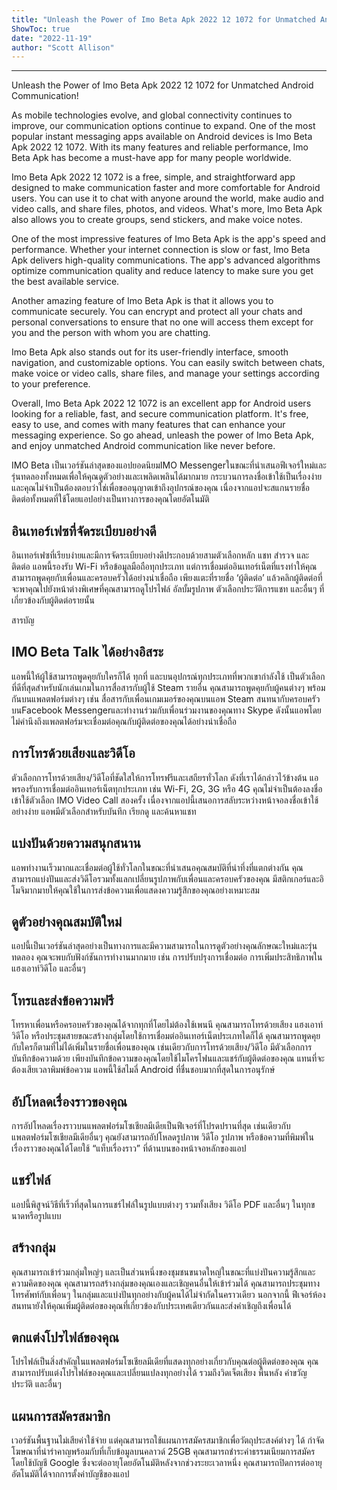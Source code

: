 ```yaml
---
title: "Unleash the Power of Imo Beta Apk 2022 12 1072 for Unmatched Android Communication!"
ShowToc: true 
date: "2022-11-19"
author: "Scott Allison"
---
```

*****
Unleash the Power of Imo Beta Apk 2022 12 1072 for Unmatched Android Communication!

As mobile technologies evolve, and global connectivity continues to improve, our communication options continue to expand. One of the most popular instant messaging apps available on Android devices is Imo Beta Apk 2022 12 1072. With its many features and reliable performance, Imo Beta Apk has become a must-have app for many people worldwide.

Imo Beta Apk 2022 12 1072 is a free, simple, and straightforward app designed to make communication faster and more comfortable for Android users. You can use it to chat with anyone around the world, make audio and video calls, and share files, photos, and videos. What's more, Imo Beta Apk also allows you to create groups, send stickers, and make voice notes.

One of the most impressive features of Imo Beta Apk is the app's speed and performance. Whether your internet connection is slow or fast, Imo Beta Apk delivers high-quality communications. The app's advanced algorithms optimize communication quality and reduce latency to make sure you get the best available service.

Another amazing feature of Imo Beta Apk is that it allows you to communicate securely. You can encrypt and protect all your chats and personal conversations to ensure that no one will access them except for you and the person with whom you are chatting.

Imo Beta Apk also stands out for its user-friendly interface, smooth navigation, and customizable options. You can easily switch between chats, make voice or video calls, share files, and manage your settings according to your preference.

Overall, Imo Beta Apk 2022 12 1072 is an excellent app for Android users looking for a reliable, fast, and secure communication platform. It's free, easy to use, and comes with many features that can enhance your messaging experience. So go ahead, unleash the power of Imo Beta Apk, and enjoy unmatched Android communication like never before.


IMO Beta เป็นเวอร์ชันล่าสุดของแอปยอดนิยมIMO Messengerในขณะที่นำเสนอฟีเจอร์ใหม่และรุ่นทดลองทั้งหมดเพื่อให้คุณดูตัวอย่างและเพลิดเพลินได้มากมาย กระบวนการลงชื่อเข้าใช้เป็นเรื่องง่าย และคุณไม่จำเป็นต้องตอบว่าใช่เพื่อขออนุญาตเข้าถึงอุปกรณ์ของคุณ เนื่องจากแอปจะสแกนรายชื่อติดต่อทั้งหมดที่ใช้โดยแอปอย่างเป็นทางการของคุณโดยอัตโนมัติ 
 
## อินเทอร์เฟซที่จัดระเบียบอย่างดี
 
อินเทอร์เฟซที่เรียบง่ายและมีการจัดระเบียบอย่างดีประกอบด้วยสามตัวเลือกหลัก แชท สำรวจ และติดต่อ แอพนี้รองรับ Wi-Fi หรือข้อมูลมือถือทุกประเภท แต่การเชื่อมต่ออินเทอร์เน็ตที่แรงทำให้คุณสามารถพูดคุยกับเพื่อนและครอบครัวได้อย่างน่าเชื่อถือ เพียงแตะที่รายชื่อ ‘ผู้ติดต่อ’ แล้วคลิกผู้ติดต่อที่จะพาคุณไปยังหน้าต่างพิเศษที่คุณสามารถดูโปรไฟล์ อัลบั้มรูปภาพ ตัวเลือกประวัติการแชท และอื่นๆ ที่เกี่ยวข้องกับผู้ติดต่อรายนั้น 
 
สารบัญ
 
## IMO Beta Talk ได้อย่างอิสระ
 
แอพนี้ให้ผู้ใช้สามารถพูดคุยกับใครก็ได้ ทุกที่ และบนอุปกรณ์ทุกประเภทที่พวกเขากำลังใช้ เป็นตัวเลือกที่ดีที่สุดสำหรับนักเล่นเกมในการสื่อสารกับผู้ใช้ Steam รายอื่น คุณสามารถพูดคุยกับผู้คนต่างๆ พร้อมกันบนแพลตฟอร์มต่างๆ เช่น สื่อสารกับเพื่อนเกมเมอร์ของคุณบนแอพ Steam สนทนากับครอบครัวบนFacebook Messengerและทำงานร่วมกับเพื่อนร่วมงานของคุณทาง Skype ดังนั้นแอพโดยไม่คำนึงถึงแพลตฟอร์มจะเชื่อมต่อคุณกับผู้ติดต่อของคุณได้อย่างน่าเชื่อถือ 
 
## การโทรด้วยเสียงและวิดีโอ
 
ตัวเลือกการโทรด้วยเสียง/วิดีโอที่ชัดใสให้การโทรฟรีและเสถียรทั่วโลก ดังที่เราได้กล่าวไว้ข้างต้น แอพรองรับการเชื่อมต่ออินเทอร์เน็ตทุกประเภท เช่น Wi-Fi, 2G, 3G หรือ 4G คุณไม่จำเป็นต้องลงชื่อเข้าใช้ตัวเลือก IMO Video Call สองครั้ง เนื่องจากแอปนี้เสนอการสลับระหว่างหน้าจอลงชื่อเข้าใช้อย่างง่าย แอพมีตัวเลือกสำหรับบันทึก เรียกดู และค้นหาแชท 
 
## แบ่งปันด้วยความสนุกสนาน
 
แอพทำงานเร็วมากและเชื่อมต่อผู้ใช้ทั่วโลกในขณะที่นำเสนอคุณสมบัติที่น่าทึ่งที่แตกต่างกัน คุณสามารถแบ่งปันและส่งวิดีโอรวมทั้งแลกเปลี่ยนรูปภาพกับเพื่อนและครอบครัวของคุณ มีสติกเกอร์และอิโมจิมากมายให้คุณใช้ในการส่งข้อความเพื่อแสดงความรู้สึกของคุณอย่างเหมาะสม  
 
## ดูตัวอย่างคุณสมบัติใหม่
 
แอปนี้เป็นเวอร์ชันล่าสุดอย่างเป็นทางการและมีความสามารถในการดูตัวอย่างคุณลักษณะใหม่และรุ่นทดลอง คุณจะพบกับฟังก์ชันการทำงานมากมาย เช่น การปรับปรุงการเชื่อมต่อ การเพิ่มประสิทธิภาพในแฮงเอาท์วิดีโอ และอื่นๆ 
 
## โทรและส่งข้อความฟรี
 
โทรหาเพื่อนหรือครอบครัวของคุณได้จากทุกที่โดยไม่ต้องใช้เพนนี คุณสามารถโทรด้วยเสียง แฮงเอาท์วิดีโอ หรือประชุมสายขณะสร้างกลุ่มโดยใช้การเชื่อมต่ออินเทอร์เน็ตประเภทใดก็ได้ คุณสามารถพูดคุยกับใครก็ตามที่ไม่ได้เพิ่มในรายชื่อเพื่อนของคุณ เช่นเดียวกับการโทรด้วยเสียง/วิดีโอ มีตัวเลือกการบันทึกข้อความด้วย เพียงบันทึกข้อความของคุณโดยใช้ไมโครโฟนและแชร์กับผู้ติดต่อของคุณ แทนที่จะต้องเสียเวลาพิมพ์ข้อความ แอพนี้ใช้สไมลี่ Android ที่ชื่นชอบมากที่สุดในการอนุรักษ์ 
 
## อัปโหลดเรื่องราวของคุณ
 
การอัปโหลดเรื่องราวบนแพลตฟอร์มโซเชียลมีเดียเป็นฟีเจอร์ที่โปรดปรานที่สุด เช่นเดียวกับแพลตฟอร์มโซเชียลมีเดียอื่นๆ คุณยังสามารถอัปโหลดรูปภาพ วิดีโอ รูปภาพ หรือข้อความที่พิมพ์ในเรื่องราวของคุณได้โดยใช้ “แท็บเรื่องราว” ที่ด้านบนของหน้าจอหลักของแอป 
 
## แชร์ไฟล์
 
แอปนี้พิสูจน์วิธีที่เร็วที่สุดในการแชร์ไฟล์ในรูปแบบต่างๆ รวมทั้งเสียง วิดีโอ PDF และอื่นๆ ในทุกขนาดหรือรูปแบบ 
 
## สร้างกลุ่ม
 
คุณสามารถเข้าร่วมกลุ่มใหญ่ๆ และเป็นส่วนหนึ่งของชุมชนขนาดใหญ่ในขณะที่แบ่งปันความรู้สึกและความคิดของคุณ คุณสามารถสร้างกลุ่มของคุณเองและเชิญคนอื่นให้เข้าร่วมได้ คุณสามารถประชุมทางโทรศัพท์กับเพื่อนๆ ในกลุ่มและแบ่งปันทุกอย่างกับผู้คนได้ไม่จำกัดในคราวเดียว นอกจากนี้ ฟีเจอร์ห้องสนทนายังให้คุณเพิ่มผู้ติดต่อของคุณที่เกี่ยวข้องกับประเทศเดียวกันและส่งคำเชิญถึงเพื่อนได้ 
 
## ตกแต่งโปรไฟล์ของคุณ
 
โปรไฟล์เป็นสิ่งสำคัญในแพลตฟอร์มโซเชียลมีเดียที่แสดงทุกอย่างเกี่ยวกับคุณต่อผู้ติดต่อของคุณ คุณสามารถปรับแต่งโปรไฟล์ของคุณและเปลี่ยนแปลงทุกอย่างได้ รวมถึงวิดเจ็ตเสียง พื้นหลัง คำขวัญ ประวัติ และอื่นๆ 
 
## แผนการสมัครสมาชิก
 
เวอร์ชันพื้นฐานไม่เสียค่าใช้จ่าย แต่คุณสามารถใช้แผนการสมัครสมาชิกเพื่อวัตถุประสงค์ต่างๆ ได้ กำจัดโฆษณาที่น่ารำคาญพร้อมกับที่เก็บข้อมูลบนคลาวด์ 25GB คุณสามารถชำระค่าธรรมเนียมการสมัครโดยใช้บัญชี Google ซึ่งจะต่ออายุโดยอัตโนมัติหลังจากช่วงระยะเวลาหนึ่ง คุณสามารถปิดการต่ออายุอัตโนมัติได้จากการตั้งค่าบัญชีของแอป 




